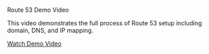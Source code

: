 Route 53 Demo Video

This video demonstrates the full process of Route 53 setup including domain, DNS, and IP mapping.

[Watch Demo Video](https://drive.google.com/file/d/1zWi7oT_gvOC8MLTXvPCYy3I2ILiv5dJview?usp=sharing)
